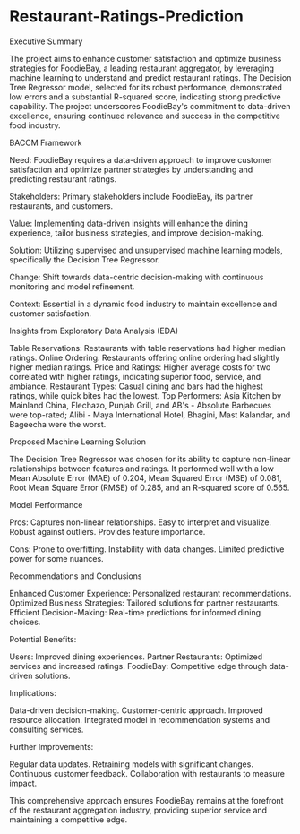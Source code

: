 # Restaurant-Ratings-Prediction

Executive Summary

The project aims to enhance customer satisfaction and optimize business strategies for FoodieBay, a leading restaurant aggregator, by leveraging machine learning to understand and predict restaurant ratings. The Decision Tree Regressor model, selected for its robust performance, demonstrated low errors and a substantial R-squared score, indicating strong predictive capability. The project underscores FoodieBay's commitment to data-driven excellence, ensuring continued relevance and success in the competitive food industry.

BACCM Framework

Need: FoodieBay requires a data-driven approach to improve customer satisfaction and optimize partner strategies by understanding and predicting restaurant ratings.

Stakeholders: Primary stakeholders include FoodieBay, its partner restaurants, and customers.

Value: Implementing data-driven insights will enhance the dining experience, tailor business strategies, and improve decision-making.

Solution: Utilizing supervised and unsupervised machine learning models, specifically the Decision Tree Regressor.

Change: Shift towards data-centric decision-making with continuous monitoring and model refinement.

Context: Essential in a dynamic food industry to maintain excellence and customer satisfaction.

Insights from Exploratory Data Analysis (EDA)

Table Reservations: Restaurants with table reservations had higher median ratings.
Online Ordering: Restaurants offering online ordering had slightly higher median ratings.
Price and Ratings: Higher average costs for two correlated with higher ratings, indicating superior food, service, and ambiance.
Restaurant Types: Casual dining and bars had the highest ratings, while quick bites had the lowest.
Top Performers: Asia Kitchen by Mainland China, Flechazo, Punjab Grill, and AB's - Absolute Barbecues were top-rated; Alibi - Maya International Hotel, Bhagini, Mast Kalandar, and Bageecha were the worst.

Proposed Machine Learning Solution

The Decision Tree Regressor was chosen for its ability to capture non-linear relationships between features and ratings. It performed well with a low Mean Absolute Error (MAE) of 0.204, Mean Squared Error (MSE) of 0.081, Root Mean Square Error (RMSE) of 0.285, and an R-squared score of 0.565.

Model Performance

Pros:
Captures non-linear relationships.
Easy to interpret and visualize.
Robust against outliers.
Provides feature importance.

Cons:
Prone to overfitting.
Instability with data changes.
Limited predictive power for some nuances.

Recommendations and Conclusions

Enhanced Customer Experience: Personalized restaurant recommendations.
Optimized Business Strategies: Tailored solutions for partner restaurants.
Efficient Decision-Making: Real-time predictions for informed dining choices.

Potential Benefits:

Users: Improved dining experiences.
Partner Restaurants: Optimized services and increased ratings.
FoodieBay: Competitive edge through data-driven solutions.

Implications:

Data-driven decision-making.
Customer-centric approach.
Improved resource allocation.
Integrated model in recommendation systems and consulting services.

Further Improvements:

Regular data updates.
Retraining models with significant changes.
Continuous customer feedback.
Collaboration with restaurants to measure impact.

This comprehensive approach ensures FoodieBay remains at the forefront of the restaurant aggregation industry, providing superior service and maintaining a competitive edge.
